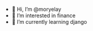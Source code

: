 - 👋 Hi, I’m @moryelay
- 👀 I’m interested in finance
- 🌱 I’m currently learning django


<!---
moryelay/moryelay is a ✨ special ✨ repository because its `README.md` (this file) appears on your GitHub profile.
You can click the Preview link to take a look at your changes.
--->

